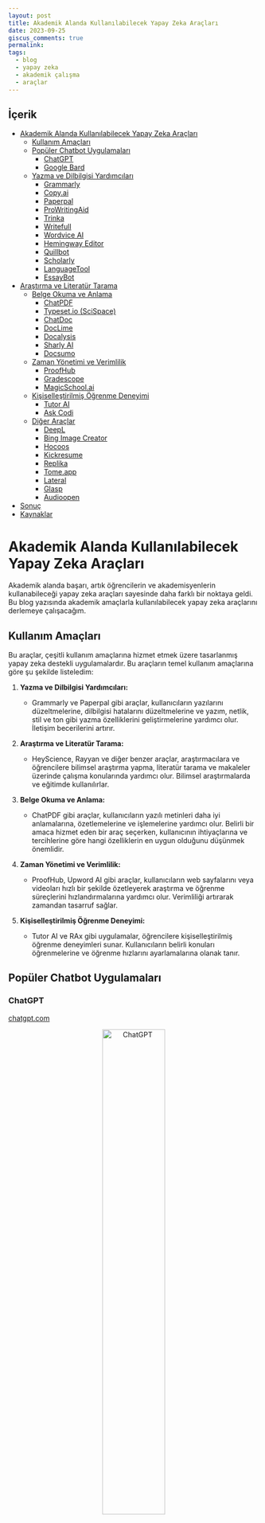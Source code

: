 ```yaml
---
layout: post
title: Akademik Alanda Kullanılabilecek Yapay Zeka Araçları
date: 2023-09-25
giscus_comments: true
permalink: 
tags:
  - blog
  - yapay zeka
  - akademik çalışma
  - araçlar
---
```


## İçerik

- [Akademik Alanda Kullanılabilecek Yapay Zeka Araçları](#akademik-alanda-kullanılabilecek-yapay-zeka-araçları)
  - [Kullanım Amaçları](#kullanım-amaçları)
  - [Popüler Chatbot Uygulamaları](#popüler-chatbot-uygulamaları)
    - [ChatGPT](#chatgpt)
    - [Google Bard](#google-bard)
  - [Yazma ve Dilbilgisi Yardımcıları](#yazma-ve-dilbilgisi-yardımcıları)
    - [Grammarly](#grammarly)
    - [Copy.ai](#copyai)
    - [Paperpal](#paperpal)
    - [ProWritingAid](#prowritingaid)
    - [Trinka](#trinka)
    - [Writefull](#writefull)
    - [Wordvice AI](#wordvice-ai)
    - [Hemingway Editor](#hemingway-editor)
    - [Quillbot](#quillbot)
    - [Scholarly](#scholarly)
    - [LanguageTool](#languagetool)
    - [EssayBot](#essaybot)
- [Araştırma ve Literatür Tarama](#araştırma-ve-literatür-tarama)
  - [Belge Okuma ve Anlama](#belge-okuma-ve-anlama)
    - [ChatPDF](#chatpdf)
    - [Typeset.io (SciSpace)](#typesetio-scispace)
    - [ChatDoc](#chatdoc)
    - [DocLime](#doclime)
    - [Docalysis](#docalysis)
    - [Sharly AI](#sharly-ai)
    - [Docsumo](#docsumo)
  - [Zaman Yönetimi ve Verimlilik](#zaman-yönetimi-ve-verimlilik)
    - [ProofHub](#proofhub)
    - [Gradescope](#gradescope)
    - [MagicSchool.ai](#magicschoolai)
  - [Kişiselleştirilmiş Öğrenme Deneyimi](#kişiselleştirilmiş-öğrenme-deneyimi)
    - [Tutor AI](#tutor-ai)
    - [Ask Codi](#ask-codi)
  - [Diğer Araçlar](#diğer-araçlar)
    - [DeepL](#deepl)
    - [Bing Image Creator](#bing-image-creator)
    - [Hocoos](#hocoos)
    - [Kickresume](#kickresume)
    - [Replika](#replika)
    - [Tome.app](#tomeapp)
    - [Lateral](#lateral)
    - [Glasp](#glasp)
    - [Audioopen](#audioopen)
- [Sonuç](#sonuç)
- [Kaynaklar](#kaynaklar)


# Akademik Alanda Kullanılabilecek Yapay Zeka Araçları

Akademik alanda başarı, artık öğrencilerin ve akademisyenlerin kullanabileceği yapay zeka araçları sayesinde daha farklı bir noktaya geldi. Bu blog yazısında akademik amaçlarla kullanılabilecek yapay zeka araçlarını derlemeye çalışacağım.

## Kullanım Amaçları

Bu araçlar, çeşitli kullanım amaçlarına hizmet etmek üzere tasarlanmış yapay zeka destekli uygulamalardır. Bu araçların temel kullanım amaçlarına göre şu şekilde listeledim:

1. **Yazma ve Dilbilgisi Yardımcıları:**
   - Grammarly ve Paperpal gibi araçlar, kullanıcıların yazılarını düzeltmelerine, dilbilgisi hatalarını düzeltmelerine ve yazım, netlik, stil ve ton gibi yazma özelliklerini geliştirmelerine yardımcı olur. İletişim becerilerini artırır.

2. **Araştırma ve Literatür Tarama:**
   - HeyScience, Rayyan ve diğer benzer araçlar, araştırmacılara ve öğrencilere bilimsel araştırma yapma, literatür tarama ve makaleler üzerinde çalışma konularında yardımcı olur. Bilimsel araştırmalarda ve eğitimde kullanılırlar.

3. **Belge Okuma ve Anlama:**
   - ChatPDF gibi araçlar, kullanıcıların yazılı metinleri daha iyi anlamalarına, özetlemelerine ve işlemelerine yardımcı olur. Belirli bir amaca hizmet eden bir araç seçerken, kullanıcının ihtiyaçlarına ve tercihlerine göre hangi özelliklerin en uygun olduğunu düşünmek önemlidir.

4. **Zaman Yönetimi ve Verimlilik:**
   - ProofHub, Upword AI gibi araçlar, kullanıcıların web sayfalarını veya videoları hızlı bir şekilde özetleyerek araştırma ve öğrenme süreçlerini hızlandırmalarına yardımcı olur. Verimliliği artırarak zamandan tasarruf sağlar.

5. **Kişiselleştirilmiş Öğrenme Deneyimi:**
   - Tutor AI ve RAx gibi uygulamalar, öğrencilere kişiselleştirilmiş öğrenme deneyimleri sunar. Kullanıcıların belirli konuları öğrenmelerine ve öğrenme hızlarını ayarlamalarına olanak tanır.

## Popüler Chatbot Uygulamaları

### ChatGPT 
[chatgpt.com](https://chat.openai.com/)

<div align="center">
  <img src="https://images.pexels.com/photos/15863066/pexels-photo-15863066/free-photo-of-internet-teknoloji-is-dizayn.jpeg" alt="ChatGPT" width="50%">
</div>


Kasım 2022'de piyasaya sürülen OpenAI sohbet robotu ChatGPT, akademik araştırmacılara çeşitli şekillerde yardımcı olabilecek bir yapay zeka aracıdır. Ancak, botun sahip olduğu bilgilerin tamamen güvenilir olmadığını ve hatta bazen yanlış olabileceğini unutmamak önemlidir.

ChatGPT, araştırma konunuzla ilgili belirli soruları yanıtlayabilir. Aynı zamanda önemli makaleler, yazarlar veya eğilimler hakkında önerilerde bulunarak literatür taramasının ilk aşamalarına yardımcı olabilir. Ancak, güvenilir bilimsel kaynakları kullanarak kapsamlı bir literatür taraması yapmanız gerektiğini unutmamanız önemlidir.

Bu yapay zeka sohbet robotu ayrıca araştırma soruları, hipotezler veya deneysel tasarımlar hakkında fikir üretmenize yardımcı olabilir. Karmaşık kavramları basitleştirilmiş açıklamalarla sunarak anlayışınızı derinleştirmenize katkıda bulunabilir. Ayrıca, yazınızın dilbilgisi ve kelime seçimi konusunda da düzeltmeler yaparak daha akıcı ve anlaşılır bir metin oluşturmanıza yardımcı olabilir.

Aşağıdaki blog gönderisinde ChatGPT'nin akademik alanda nasıl kullanılabileceğini daha ayrıntılı olarak inceleyebilirsiniz: 

[ChatGPT: Akademik Araştırmalarda Kullanımı](https://canererden.com/blog/2023/akademik_yayinlarda_chatgpt_promptlar/)

Youtube'da bu konuda bir video da bulunmaktadır:

[![Video Title](https://img.youtube.com/vi/IqfYYxmbTuM/0.jpg)](https://www.youtube.com/watch?v=IqfYYxmbTuM)

Ancak, ChatGPT'nin sunduğu bilgilerin her zaman doğru ve güncel olmadığını unutmamanız önemlidir. Araştırma sürecinizin her aşamasında dikkatli ve eleştirel bir yaklaşım benimsemeli ve güvenilir kaynakları kullanmalısınız. ChatGPT, araştırma çalışmalarınızı destekleyebilir, ancak bu destek kapsamlı bir insan incelemesi ve güvenilir kaynakların kullanımı ile tamamlanmalıdır.

### Google Bard 
[https://bard.google.com/](https://bard.google.com/)

<div align="center">
  <img src="https://images.pexels.com/photos/18272890/pexels-photo-18272890/free-photo-of-bina-sanayi-kentsel-sirket.jpeg" alt="Google Bard academic usage" width="50%">
</div>

Bard, Google tarafından tasarlanan konuşmaya dayalı ve üretken bir yapay zeka sohbet robotudur. 137 milyar parametre üzerinde eğitilmiş olan Bard, geniş bir konuda bilgi sunabilir ve kullanıcıların çeşitli soruları yanıtlamak veya görevleri yerine getirmek için kullanabilirler. Benzer şekilde, ChatGPT gibi bir yapay zeka asistanı olarak işlev görür.

Bard, akademik araştırmacılara çeşitli şekillerde yardımcı olabilir. Örneğin, araştırma konunuzla ilgili belirli soruları yanıtlayabilir. Aynı zamanda önemli makaleler, yazarlar veya eğilimler hakkında önerilerde bulunarak literatür taramasının ilk aşamalarına yardımcı olabilir. 

<div align="center">
   <img src="https://d1aeya7jd2fyco.cloudfront.net/uploads/2023/05/22/top-10-ways-to-use-bard-as-a-student.webp" alt="How to use Google Bard for academic usage" width="90%">
</div>

Bununla ilgili daha fazla bilgi için aşağıdaki videoyu izleyebilirsiniz:

[![Video Title](https://img.youtube.com/vi/PbiwGAU5rj0/0.jpg)](https://www.youtube.com/watch?v=PbiwGAU5rj0)

Yine hatırlatalım... Güvenilir bilimsel kaynakları kullanarak kapsamlı bir literatür taraması yapmanız gerektiğini unutmamanız önemlidir.

## Yazma ve Dilbilgisi Yardımcıları

### Grammarly 
[grammarly.com](https://grammarly.com/)

<div align="center">
  <img src="https://bit.ly/46nvTbh" alt="Grammarly Academic Usage" width="50%">
</div>

Dilbilgisi açısından, kullanıcılar yapay zeka destekli çevrimiçi yazma yardımcısı Grammarly ile yazılarını geliştirebilirler. Grammarly, dilbilgisi, yazım, noktalama işaretleri ve dil stilini iyileştirmek için çeşitli araçlar sunar.

**Dilbilgisi ve Yazım Kontrolü:** Grammarly, kullanıcıların metinlerini dilbilgisi hatalarına ve yazım hatalarına karşı kontrol etmelerine yardımcı olur. Noktalama işaretleri

 dahil olmak üzere yazım hatalarını düzeltir.

**Stil ve Ton Düzenlemeleri:** Grammarly, metinlerin stilini ve tonunu iyileştirmek için öneriler sunar. Bu, metnin daha tutarlı ve etkili olmasına yardımcı olabilir.

**Alıntı Oluşturucu:** Araştırma makaleleri veya raporlar yazanlar için Grammarly, alıntılar ve kaynakları düzenlemek ve alıntıları oluşturmak için kullanışlı bir araç sunar.

**İntihal Kontrolü:** Grammarly, yazıların intihal içerip içermediğini kontrol etmek için kullanılabilir. Bu özellik, akademik ve profesyonel yazılarda çok önemlidir.

**Çeşitli Platformlara Entegrasyon:** Grammarly, Windows, Mac, iOS ve Android platformlarında 500.000'den fazla uygulama ve web sitesi ile sorunsuz bir şekilde entegre olabilir.

**Farklı Kullanıcı Gruplarına Uygun Planlar:** Grammarly, bireyler, gruplar, şirketler ve eğitim kurumları için farklı ihtiyaçları karşılamak üzere çeşitli planlar sunar.

**Blog İçerikleri:** Ayrıca, Grammarly farklı konularda bloglar sunar, bu da kullanıcıların dilbilgisi ve yazım konularında daha fazla bilgi edinmelerine yardımcı olabilir.

Grammarly, kullanıcıların yazılı iletişimlerini daha etkili ve doğru hale getirmelerine yardımcı olan güçlü bir dilbilgisi ve yazım aracıdır. Hem bireysel hem de kurumsal kullanıcılar için çeşitli özellikler sunar.

Ayrıca üniversitelere sunulan Grammarly Premium üyeliği ile ilgili bilgi almak için aşağıdaki bağlantıyı ziyaret edebilirsiniz:

[Grammarly Premium Üyeliği](https://www.grammarly.com/edu)

Word eklentisi sayesinde yazılarınızı doğrudan Word belgeleri üzerinde düzenleyebilirsiniz. Word eklentisi uzun dokümanlarda çok stabil çalışmasa da sabırlı bir kullanıcı ya da kısa yazılar için iş görebilir :) 

<div align="center">
   <img src="https://i.vgy.me/QV6W1i.png" alt="Grammarly Academic Usage" width="50%">
</div>

### Copy.ai
[https://copy.ai/](https://copy.ai/)

<div align="center">
  <img src="https://bit.ly/3sYXTUg" alt="Your Image" width="50%">
</div>

Copy.ai, yapay zeka destekli bir metin oluşturma platformudur. Bu platform, kullanıcılara çeşitli metinler oluşturmalarına yardımcı olur, örneğin reklam başlıkları, blog gönderileri, ürün açıklamaları, sosyal medya içerikleri ve daha fazlası. Kullanıcılar metin oluşturma görevlerini hızlandırmak ve metinlerini geliştirmek için Copy.ai'nin önerilerini kullanabilirler.

Copy.ai'nin bazı özellikleri şunlardır:

- **Ürün Açıklamaları:** E-ticaret siteleri ve mağazaları için ürün açıklamaları oluşturabilirsiniz.
- **Blog Gönderileri:** Blog yazarları için başlık ve içerik önerileri sunar.
- **Reklam Metinleri:** Dijital reklam kampanyaları için etkili başlıklar ve metinler oluşturabilirsiniz.
- **İçerik Genişletme:** Mevcut metinleri daha uzun ve kapsamlı hale getirebilirsiniz.

Copy.ai, metin yazarları, pazarlamacılar ve içerik üreticileri için hızlı ve yaratıcı bir metin oluşturma aracı olarak kullanılabilir. Ancak, kullanıcıların oluşturulan metinleri dikkatle gözden geçirerek ve özelleştirerek sonuçları kişiselleştirmeleri önemlidir.

Özelleştirilmiş metinler için önceden yüklenmiş komutları kullanabilirsiniz:

<div align="center">
  <img src="https://i.vgy.me/EC7RYv.png" alt="Your Image" width="50%">
</div>

Görebildiğim kadarıyla 30.000 karaktere kadar ücretsiz kullanım imkanı sunuyor. Ücretsiz sürümde oluşturulan metinlerin sonunda "Made with Copy.ai" ibaresi yer alıyor. Ücretli sürümde bu ibare kaldırılabiliyor.

### Paperpal
[https://paperpal.com/](https://paperpal.com/)

<div align="center">
  <img src="https://i.vgy.me/teFYhp.png" alt="Your Image" width="50%">
</div>

Paperpal, akademik yazılarınızı geliştirmenize yardımcı olan bir editör ve MS Word eklentisi sunan bir araçtır. Bu tür araçlar, yazım hatalarını, dil bilgisi sorunlarını ve yazı stilini geliştirmek için öneriler sunarak akademik yazıları daha etkili hale getirmenize yardımcı olabilir. MS Word eklentisi, kullanıcıların yazılarını doğrudan Word belgeleri üzerinde düzenleyerek işlerini kolaylaştırır.

Paperpal gibi araçlar, özellikle öğrenciler, araştırmacılar ve yazarlar için yararlıdır. Yazdıkları metinleri daha profesyonel ve anlaşılır hale getirmek isteyen kişiler için önemli bir kaynak olabilirler.

MS Word eklentileri, kullanıcıların metinlerini yazarken veya düzenlerken bu tür yazım ve dilbilgisi hatalarını hızlı bir şekilde tespit edip düzeltebilmelerini sağlar. Bu da yazıların kalitesini artırabilir ve daha güvenilir hale getirebilir.

Aylık 200 düzeltmeye kadar ücretsiz olarak sunuyor. Ayrıca Word eklentisi sayesinde yazılarınızı doğrudan Word belgeleri üzerinde düzenleyebilirsiniz.

<div align = "center">
   <img src="https://i.vgy.me/FJ70Dm.png" alt="Paperpal Academic Usage" width="50%">
</div>


### ProWritingAid 
[prowritingaid.com](https://prowritingaid.com/)

<div align="center">
  <img src="https://i.vgy.me/8mVRMR.png" alt="ProWritingAid Academic Usage" width="50%">
</div>

ProWritingAid, kullanıcıların yazılarını düzeltmelerine ve geliştirmelerine yardımcı olan bir dilbilgisi ve yazım aracıdır. Bu araç, dilbilgisi, yazım, noktalama işaretleri ve dil stilini iyileştirmek için çeşitli araçlar sunar.

**Dilbilgisi ve Yazım Kontrolü:** ProWritingAid, kullanıcıların metinlerini dilbilgisi hatalarına ve yazım hatalarına karşı kontrol etmelerine yardımcı olur. Noktalama işaretleri dahil olmak üzere yazım hatalarını düzeltir.

**Stil ve Ton Düzenlemeleri:** ProWritingAid, metinlerin stilini ve tonunu iyileştirmek için öneriler sunar. Bu, metnin daha tutarlı ve etkili olmasına yardımcı olabilir.

**Alıntı Oluşturucu:** Araştırma makaleleri veya raporlar yazanlar için ProWritingAid, alıntılar ve kaynakları düzenlemek ve alıntıları oluşturmak için kullanışlı bir araç sunar.

**İntihal Kontrolü:** ProWritingAid, yazıların intihal içerip içermediğini kontrol etmek için kullanılabilir. Bu özellik, akademik ve profesyonel yazılarda çok önemlidir.

**Çeşitli Platformlara Entegrasyon:** ProWritingAid, Windows, Mac, iOS ve Android platformlarında 500.000'den fazla uygulama ve web sitesi ile sorunsuz bir şekilde entegre olabilir.

**Farklı Kullanıcı Gruplarına Uygun Planlar:** ProWritingAid, bireyler, gruplar, şirketler ve eğitim kurumları için farklı ihtiyaçları karşılamak üzere çeşitli planlar sunar.

**Blog İçerikleri:** Ayrıca, ProWritingAid farklı konularda bloglar sunar, bu da kullanıcıların dilbilgisi ve yazım konularında daha fazla bilgi edinmelerine yardımcı olabilir.

ProWritingAid, kullanıcıların yazılı iletişimlerini daha etkili ve doğru hale getirmelerine yardımcı olan güçlü bir dilbilgisi ve yazım aracıdır. Hem bireysel hem de kurumsal kullanıcılar için çeşitli özellikler sunar.

Birçok eklenti ve entegrasyon seçeneği sunuyor. Ayrıca Word eklentisi sayesinde yazılarınızı doğrudan Word belgeleri üzerinde düzenleyebilirsiniz.

<div align = "center">
   <img src="https://i.vgy.me/73dxJA.png" alt="ProWritingAid Academic Usage" width="50%">
</div>

### Trinka
[trinka.ai](https://trinka.ai/)

<div align="center">
  <img src="https://i.vgy.me/8MuwgO.png" alt="Your Image" width="50%">
</div>


Trinka, akademik ve teknik metinlerinizde dil düzeltme konusunda size yardımcı olabilecek etkili bir yapay zeka aracıdır.

Trinka'nın sunduğu en büyük avantajlardan biri, 5000 kelimeye kadar olan metinlerinizi ücretsiz olarak düzeltebilme imkanı sunmasıdır. Özellikle aylık 5000 kelime sınırlaması, birçok kullanıcı için yeterli bir hizmet sunar. Üstelik bu sınırlama sayesinde Trinka'yı deneyerek, ihtiyaçlarınıza ve yazım düzeltme beklentilerinize uygunluğunu değerlendirebilirsiniz.

Trinka'nın kullanımı oldukça basit ve hızlıdır. Metinlerinizi yükleyerek veya doğrudan arayüze yapıştırarak hızlıca düzeltilmesini istediğiniz kelime sayısına göre talebinizi iletebilirsiniz. Özellikle acil bir düzeltme gerektiğinde Trinka, sizi bekletmeden hızlı bir şekilde düzeltilmiş metinlerinizi sunar.

Premium sürümünün yıllık 80 dolarlık bir ücretle sunulduğunu belirtmek gerekir. Ancak, aylık 5000 kelimeyi ücretsiz olarak düzeltebildiğiniz için, özellikle bütçe dostu bir alternatif arayanlar için Trinka ücretsiz versiyonu oldukça cazip bir seçenek sunmaktadır.

Sonuç olarak, Trinka, akademik ve teknik yazılarınızın dil bilgisi ve yazım hatalarını düzeltmek için kullanabileceğiniz etkili bir çevrimiçi araç olarak dikkat çekmektedir. Ücretsiz sürümü, aylık 5000 kelime sınırlamasıyla çoğu kullanıcının ihtiyaçlarını karşılayabilirken, daha fazla özellik ve hız için Premium sürümüne yatırım yapma seçeneği de mevcuttur. Trinka'nın kolay kullanımı ve etkili düzeltme önerileri, yazılarınızın kalitesini artırmak için güçlü bir yardımcı olabilir.

### Writefull
[writefull.com](https://writefull.com/)

<div align="center">
  <img src="https://i.vgy.me/4WErO2.png" alt="Your Image" width="50%">
</div>

Writefull, yazılarınızı geliştirmek ve dil kullanımınızı mükemmelleştirmek için tasarlanmış bir yazılım aracıdır. Bu araç, metinlerinizi analiz eder ve size yazım hataları, dilbilgisi düzeltmeleri ve yazılarınızın daha akıcı hale gelmesini sağlayacak öneriler sunar.

1. **Dilbilgisi ve Yazım Kontrolü:** Writefull, yazım hatalarını tespit eder ve size düzeltme önerileri sunar. Bu sayede yazılarınız daha profesyonel ve güvenilir bir izlenim bırakır.

2. **Kelime ve İfade Önerileri:** Kelime seçimleri ve ifadeler, yazılarınızın etkisini büyük ölçüde etkileyebilir. Writefull, daha uygun kelime seç

enekleri ve ifadeleri önererek yazılarınızı daha zengin hale getirir.

3. **Akademik Yazılar İçin Uygunluk:** Writefull, özellikle akademik yazılar yazanlar için büyük bir yardımcıdır. Makalelerinizi bilimsel terminolojiye uygun hale getirir ve atıf önerileri sunar.

4. **Dil Çevirisi:** İkinci bir dilde yazılarınızı yazıyorsanız, Writefull dil çevirisi özelliği ile yazılarınızın doğru ve anlaşılır olduğundan emin olmanızı sağlar.

5. **Grafikler ve Tablolar İçin Yardım:** Grafikler ve tabloların yazılarınızı desteklemesi önemlidir. Writefull, bu unsurları daha etkili bir şekilde kullanmanız için öneriler sunar.

Writefull, kullanımı kolay bir arayüze sahiptir ve çeşitli yazı türleri için özelleştirilebilir. Ücretsiz sürümü, temel düzeltmeler ve öneriler sunarken, premium sürüm daha fazla özellik ve hız sağlar.

<div align="center">
   <img src="https://i.vgy.me/31EOxF.png" alt="Writefull Academic Usage" width="50%">
</div>

Sonuç olarak, Writefull, yazılarınızın kalitesini artırmak ve daha etkili iletişim kurmanızı sağlamak için güçlü bir araçtır. Dilbilgisi, yazım ve ifade konularında sizi desteklerken, akademik yazılarınızı daha profesyonel hale getirmeniz için özellikle faydalıdır. Writefull ile yazılarınızı mükemmelleştirin ve iletişim becerilerinizi geliştirin.

### Wordvice AI

[https://wordvice.ai/](https://wordvice.ai/)

<div align="center">
  <img src="https://bit.ly/3sYXTDK" alt="Your Image" width="50%">
</div>

Wordvice AI, akademik makalelerde, ödevlerde, iş e-postalarında ve diğer İngilizce yazılarda hataları otomatik olarak bulur ve düzeltir.

- Gerçek zamanlı dilbilgisi ve noktalama işaretleri kontrolleri
- İngilizce yazılara uygun kelime bilgisi, ton ve stil düzeltmeleri
- Anlaşılması kolay hata açıklamaları sağlar
- Akademik makaleler, iş/e-posta metin düzeltmeleri konusunda uzmandır

### Hemingway Editor
[hemingwayapp.com](https://hemingwayapp.com/)
<div align="center">
  <img src="https://i.vgy.me/8JKzFS.png" alt="Your Image" width="50%">
</div>

Hemingway Editor, kullanıcıların yazılarını düzeltmelerine ve geliştirmelerine yardımcı olan bir dilbilgisi ve yazım aracıdır. Bu araç, dilbilgisi, yazım, noktalama işaretleri ve dil stilini iyileştirmek için çeşitli araçlar sunar.


### Quillbot
[https://quillbot.com/](https://quillbot.com/)


<div align="center">
  <img src="https://bit.ly/3LC2XEJ" alt="Your Image" width="50%">
</div>

Quillbot, özellikle akademik araştırmacılar için yararlı olan yazma ve dil geliştirme özelliklerine sahip, Wordvice AI'ye benzer başka bir AI aracıdır. İntihalden kaçınmak için açıklama yapan, kelime önerileri sağlayan ve alternatif kelime seçenekleri sunan gelişmiş algoritmalara dayanmaktadır. "Genişlet" özelliği, birkaç anahtar kelime veya kelime öbeğinden içerik üreterek yazma süreci sırasında beyin fırtınasına yardımcı olur.

Quillbot ayrıca, ana dili İngilizce olmayan kişiler veya dil becerilerini geliştirmek isteyen araştırmacılar için özellikle yararlı olabilecek önerileriyle ilgili açıklamalar da sunuyor. Yabancı dildeki kaynaklarla çalışanlar için Quillbot, doğru referanslamayı sağlamak amacıyla metni birçok farklı dile çevirebilir.

### Scholarly
[https://scholarly.ai/](https://scholarly.ai/)

<div align="center">
  <img src="https://bit.ly/3rqN9xD" alt="Your Image" width="50%">
</div>

Scholarcy, en son araştırmaları takip etmenize ve herhangi bir belgenin işinizle ne kadar alakalı olduğunu hızlı bir şekilde değerlendirmenize yardımcı olmak için makaleleri, raporları ve kitap bölümlerini okuyup özetleyen çevrimiçi bir araştırma aracı olan dijital asistanınızdır. Önemli bilgileri tanımlar ve verileri ilgili kategorilere ayırır.

Scholarcy, herhangi bir Word veya PDF belgesinin özet bilgi kartını oluşturur ve alıntı yapılan kaynakların açık erişim sürümlerine bağlantılar içerir. Ayrıca, bilgileri daha kolay anlaşılır bir şekilde görüntülemek için makalelerden şekil, tablo ve görseller çıkaracak şekilde de yapılandırılabilir.

### LanguageTool
[languagetool.org](https://languagetool.org/)

<div align="center">
  <img src="https://i.vgy.me/NA7S9c.png" alt="LanguageTool Academic Usage" width="50%">
</div>

LanguageTool, kullanıcıların yazılarını düzeltmelerine ve geliştirmelerine yardımcı olan bir dilbilgisi ve yazım aracıdır. Bu araç, dilbilgisi, yazım, noktalama işaretleri ve dil stilini iyileştirmek için çeşitli araçlar sunar.


### EssayBot
[https://essaybot.com/](https://essaybot.com/)

<div align="center">
  <img src="https://i.vgy.me/g0koGZ.png" alt="Your Image" width="50%">
</div>

EssayBot, öğrencilerin ve yazılı içerik üreticilerinin yazma süreçlerini hızlandırmalarına yardımcı olan bir yapay zeka tabanlı yazma asistanıdır. EssayBot, metin yazma görevlerini kolaylaştırmak için öneriler sunar ve kullanıcıların yazdıkları metinleri geliştirmelerine yardımcı olur.

EssayBot'ın bazı özellikleri şunlardır:

- **Konu ve Başlık Önerileri:** Kullanıcıların yazma görevleri için uygun başlık ve konuları bulmalarına yardımcı olur.
- **Metin Oluşturma:** EssayBot, kullanıcıların belirli bir konu hakkında yazı yazmalarına yardımcı olur. Bu özellik, özellikle ödevler ve makaleler için faydalıdır.
- **Kaynak Önerileri:** EssayBot, kullanıcılara belirli bir konu hakkında makale ve kaynak önerileri sunar.
- **Dilbilgisi ve Yazım Kontrolü:** Metinlerdeki dilbilgisi hatalarını ve yazım hatalarını düzeltir.

EssayBot, yazma sürecini hızlandırmak ve kullanıcıların yazdıkları metinleri geliştirmelerine yardımcı olmak için kullanılabilecek bir araçtır. Ancak, akademik bağlamda kullanılırken öğrencilerin kendi araştırmalarını yapmaları ve metinleri özgün ve doğru bir şekilde oluşturmaları önemlidir.

# Araştırma ve Literatür Tarama

Bu araçlar, araştırmacılara farklı ihtiyaçlarına uygun şekillerde yardımcı olabilir. İhtiyaçlarınıza ve araştırma süreçlerinize bağlı olarak, bu araçlardan bir veya birkaçını seçebilirsiniz. Bazı araçlar ücretsizken, bazıları ücretli olabilir. Bu nedenle, araçları kullanmadan önce fiyatlandırma politikalarını kontrol etmeniz önemlidir. Ayrıca, araçların sunduğu özellikleri ve kullanım kolaylığını değerlendirmek için deneme sürümlerini kullanabilirsiniz. 

1. **scite:** Alıntıları izlemek ve makaleleri izlemek için kullanışlıdır. Eğer özellikle makalelerin alıntı durumlarını görmek istiyorsanız bu aracı tercih edebilirsiniz. [https://scite.ai/](https://scite.ai/)

2. **Consensus:** Evet/hayır sorularına cevap arıyorsanız veya hızlı bir özetlemeye ihtiyacınız varsa bu aracı kullanabilirsiniz. Basit sorulara hızlı yanıtlar almak için idealdir. [https://consensus.ai/](https://consensus.ai/)

3. **Elicit:** Araştırma kaynaklarını detaylı bir şekilde bulmak ve incelemek için kullanabilirsiniz. Özellikle metin özetleri ve metin içi alıntılar gibi özellikler, araştırma materyallerini daha ayrıntılı bir şekilde değerlendirmenizi sağlar. [https://elicit.org/](https://elicit.org/)

4. **Semantic Scholar:** Bilimsel içeriklere odaklanmak ve araştırma trendlerini takip etmek istiyorsanız bu platformu düşünebilirsiniz. Makale analizi ve önerileri ile güncel bilgilere erişim sağlar. [https://www.semanticscholar.org/](https://www.semanticscholar.org/)

5. **ResearchRabbit:** Literatür koleksiyonları oluşturmak ve ilgi alanlarınıza göre öneriler almak için kullanabilirsiniz. Ayrıca alanlar, yazarlar ve kamplar arasındaki bağlantıları görsel olarak keşfetmek için de kullanışlıdır. [https://www.researchrabbit.ai/](https://www.researchrabbit.ai/)

6. **Bit.ai:** Çevrimiçi araştırmaları düzenlemek ve çeşitli formatlardaki içeriği bir arada sunmak için uygundur. Özellikle içerik odaklı işletmeler ve blog yazarları için faydalı olabilir. [https://bit.ai/](https://bit.ai/)

7. **OpenRead:** Veri çıkartma, not alma ve soru-cevap sistemi gibi özellikleri ile araştırma materyalleriyle etkileşim kurmayı kolaylaştırır. [https://openread.ai/](https://openread.ai/)

8. **HeyScience:** Bilimsel araştırmaları analiz etmek ve önemli bilgileri hızlıca çıkarmak istiyorsanız bu platformu düşünebilirsiniz. [https://www.heyscience.com/](https://www.heyscience.com/)

9. **Rayyan:** Sistematik literatür incelemeleri yapmak için idealdir. Referansları düzenlemek, filtrelemek ve işbirliği yapmak için kullanabilirsiniz. [https://www.rayyan.ai/](https://www.rayyan.ai/)

10. **RAx:** Araştırma projeleri oluşturmak ve işbirliği yapmak için kullanışlıdır. Notlar, yorumlar ve işbirliği özellikleri sunar. [https://rax.ai/](https://rax.ai/)

11. **Jenni AI:** İçerik üretimi ve yazma konularında yardımcı olan bir yapay zeka yazma asistanıdır. İçerik odaklı işlerde ve blog yazılarında kullanışlıdır. [https://jenni.ai/](https://jenni.ai/)

12. **Iris AI:** Makale bulma, özetleme ve araştırma fikirleri üretme konularında yardımcı olur. [https://iris.ai/](https://iris.ai/)

13. **Upword:** İçerik üretimi, yazım ve dilbilgisi düzeltilmesi konularında kullanışlıdır. [https://upword.ai/](https://upword.ai/)

14. **Perplexity AI:** Dil modelleri ve arama motorları sunan bir platformdur. [https://perplexity.ai/](https://perplexity.ai/)

15. **ReadCube Papers:** Bilimsel makalelere erişim ve yönetim konusunda kullanışlıdır. Notlar, açıklamalar ve işbirliği özellikleri sunar. [https://www.papersapp.com/](https://www.papersapp.com/)

16. **Kopernio:** Bilimsel makalelere erişim ve yönetim konusunda kullanışlıdır. [https://kopernio.com/](https://kopernio.com/)
17. **Scinapse:** Bilimsel makalelere erişim ve yönetim konusunda kullanışlıdır. [https://scinapse.io/](https://scinapse.io/)
18. **Readx:** Bilimsel makalelere erişim ve yönetim konusunda kullanışlıdır. [https://readx.io/](https://readx.io/)
19. **Read by QxMD:** Bilimsel makalelere erişim ve yönetim konusunda kullanışlıdır. [https://www.qxmd.com/read-by-qxmd/](https://www.qxmd.com/read-by-qxmd/)
 
## Belge Okuma ve Anlama

### ChatPDF
[https://www.chatpdf.com/](https://www.chatpdf.com/)

<div align="center">
  <img src="https://i.vgy.me/8uuy3H.png" alt="ChatPDF Academic" width="50%">
</div>

ChatPDF, herhangi bir PDF ile hızlı ve kolay bir şekilde etkileşimde bulunmanızı sağlayan bir yapay zeka aracıdır. Bu araç, yasal sözleşmelerden, mali raporlardan, kılavuzlardan ve eğitim materyallerinden bilgi edinmenize yardımcı olur. Öğrenciler sınavlara hazırlanırken, ev ödevlerinde destek alırken ve çoktan seçmeli soruları saniyeler içinde yanıtlarken ChatPDF'i tercih ediyorlar. Araştırmacılar ise bilimsel makalelerden, akademik çalışmalardan ve kitaplardan ilgili bilgileri hızlı bir şekilde çıkarmak için bu aracı kullanıyorlar.

Alternatifler:
1. [ChatPDF Resmi Websitesi](https://chatpdf.ai/)
2. [Sider ChatPDF](https://sider.ai/chatpdf)

### Typeset.io (SciSpace)
[https://typeset.io/](https://typeset.io/)

<div align="center">
  <img src="https://i.vgy.me/BLRvQu.png" alt="Typeset io Academic" width="50%">
</div>

Typeset.io, hedef dergilerin ve yayıncıların belirli şablonlarını hızlı ve verimli bir şekilde karşılamanıza yardımcı olan kapsamlı bir platformdur. Bu platform, araştırmacılar, yazarlar ve akademisyenler için özellikle değerlidir, çünkü önceden tanımlanmış taslak şablonları ve otomatik biçimlendirme araçları sunar.

**Özellikler:**

1. **Taslak Şablonlar:** Typeset.io, farklı dergilerin ve yayıncıların özel gereksinimlerine uygun olarak tasarlanmış önceden tanımlanmış taslak şablonları sunar. Bu, yazınızı hızlı bir şekilde hedef dergilere uygun biçimde düzenlemenize yardımcı olur.

2. **Otomatik Biçimlendirme:** Metninizi girdiğinizde, Typeset.io otomatik olarak uygun biçimlendirmeyi uygular. Bu, makalenizin veya çalışmanızın profesyonel bir görünüm kazanmasını sağlar.

3. **Alıntı Yönetimi:** Typeset.io, alıntılarınızı ve kaynaklarınızı düzenlemenize yardımcı olur. Otomatik olarak metin içi alıntılar ve kaynakçalar oluşturabilir.

4. **İntihal Tespit:** Platform, yazınızın intihal içerip içermediğini kontrol etmenize yardımcı olur. Bu, akademik dürüstlüğü korumanıza yardımcı olur.

5. **Veritabanı ve Yayın Yerleri:** Dahili bir veritabanı, uygun yayın yerlerini belirlemenize yardımcı olur. Dergileri ve onların gereksinimlerini listeleyerek başvuru sürecinizi kolaylaştırır.

6. **İşbirliği İmkanı:** Typeset.io, bir grup insanın aynı belge üzerinde aynı anda çalışmasına olanak tanır. Bu, araştırma işbirlikleri için son derece kullanışlıdır.

7. **Yazma Yapay Zeka Aracı:** Yazınızın kalitesini artırmak için yazma yapay zeka aracı sunar.

Typeset.io, araştırmalarınızı daha profesyonel hale getirirken zaman ve çaba tasarrufu sağlayan bir araç olarak öne çıkar. Akademik ve araştırma çalışmalarınızı daha düzenli ve etkili hale getirmenize yardımcı olur.

### ChatDoc
[https://chatdoc.com/](https://chatdoc.com/)

<div align="center">
  <img src="https://i.vgy.me/cWKRuq.png" alt="ChatDoc Academic Usage" width="50%">
</div>

ChatDOC, PDF belgelerindeki metinleri, tabloları ve grafikleri anlayabilen bir yapay zeka dil modeli olan ChatGPT temelinde çalışan bir dosya okuma yardımcısıdır. İşte ChatDOC'un temel özellikleri:

**1. Veri Toplama ve Özetleme:** ChatDOC, PDF belgelerini hızlı bir şekilde okur, verileri toplar ve net yanıtlar sunar. Kullanıcılara belgelerindeki önemli bilgilere hızlıca erişme imkanı tanır.

**2. Tablo ve Kelime Seçimi:** ChatDOC'un gelişmiş yapay zeka motoru, kullanıcıların belgelerinden belirli tabloları veya kelimeleri seçmelerine olanak tanır. Bu, veri analizini daha etkili hale getirir.

**3. Doğruluk Kontrolü:** ChatDOC, yorumları belgelerden yapılan tam alıntılarla destekler, böylece doğruluk kontrolü yapabilir. Bu, belgelerin güvenilirliğini artırır.

**4. Ücretsiz Kullanım:** ChatDOC hesabına kaydolan herkes, platformu ücretsiz olarak kullanabilir. Kullanıcılar belirli sınırlamalara tabidir, ancak hızlı ve etkili bir dosya okuma deneyimi sunar.

**5. Dosya Arama:** Kullanıcılar ChatDOC ile yüklenen belgeleri kolayca arayabilirler. Bu, belge koleksiyonunu düzenli ve erişilebilir hale getirir.

ChatDOC, özellikle kitaplar, kılavuzlar, araştırma makaleleri ve diğer materyalleri incelemek isteyenler için kullanışlı bir araç olarak tasarlanmıştır. Yapay zeka sayesinde, belgelerin içeriğini hızlıca anlamak ve özetlemek daha kolay hale gelir, bu da daha hızlı öğrenmeye ve bilgiye erişmeye yardımcı olabilir.

<video src="https://cdn.pdppt.com/chatdoc/static/136096b1d4db115ae7228bfc17e34f52/1-1.mp4" controls="controls" style="max-width: 90%;">
</video>


### DocLime
[https://doclime.com/](https://doclime.com/)

<div align="center">
  <img src="https://i.vgy.me/DJHVyw.png" alt="DocLime Academic" width="50%">
</div>


DocLime, PDF belgelerinden ilgili verileri ve çözümleri hızlı ve kolay bir şekilde çıkarmaya yardımcı olan bir uygulamadır. İşte DocLime'ın temel özellikleri:

**1. PDF Analizi:** DocLime, yüklenen PDF belgelerini yapay zeka teknolojisi kullanarak analiz eder. Bu sayede belgelerdeki önemli bilgilere hızlıca erişim sağlar.

**2. Hızlı ve Doğru Yanıtlar:** Kullanıcılar, belgelerle ilgili soruları sormak için DocLime'ı kullanabilirler. Uygulama, sorulara hızlı ve doğru yanıtlar üretir.

**3. Kullanıcı Dostu Tasarım:** DocLime, kullanıcı dostu ve anlaşılır bir tasarıma sahiptir, bu nedenle her teknik beceri düzeyindeki kullanıcılar tarafından kullanılabilir.

**4. Manuel Aramanın İhtiyacını Ortadan Kaldırma:** DocLime, kullanıcıların belgelerden bilgi çıkarmak için manuel arama yapma ihtiyacını ortadan kaldırmayı amaçlar. Bu, zaman tasarrufu sağlar.

**5. Soru Sorma:** Kullanıcılar DocLime ile PDF dosyalarını yükleyebilir ve anında soru sorabilirler. Bu, belgeleri daha etkili bir şekilde incelemelerine olanak tanır.

DocLime, özellikle belge analizi ve bilgi çıkarma süreçlerini hızlandırmak isteyenler için kullanışlı bir araç olarak öne çıkıyor. Yapay zeka sayesinde, belgelerdeki verilere daha hızlı ve kolay bir şekilde erişmek mümkün olur.

<video src="https://doclime.com/videos/doclime_4k.mp4" controls="controls" style="max-width: 90%;">

### Docalysis
[https://docalysis.com/](https://docalysis.com/)

<div align="center">
  <img src="https://i.vgy.me/rc0H3a.png" alt="DocAlysis Academic" width="50%">
</div>

DocAlysis, yoğun bir şekilde makale okumak zorunda olan ekipler ve meşgul profesyoneller için tasarlanmış bir yapay zeka destekli uygulamadır. Bu uygulama, PDF dosyalarıyla etkileşime girmenize ve sorularınıza hızlı yanıtlar almanıza olanak tanır, böylece manuel belge okuma sürecinden saatlerce tasarruf edebilirsiniz. Kullanıcılar, makalelerini güvenli bir şekilde Docaliz'e gönderebilir ve içerikleri hakkında yapay zekayı sorgulayabilirler. Uygulama, gelişmiş doğal dil işleme (NLP) teknolojisi kullanarak kullanıcıların sorularını çözmek ve metinden uygun yanıtları vermek için tasarlanmıştır.

Geleneksel metin sayfalarını okuma yaklaşımının aksine, AI destekli sohbet işlevi, materyali daha konuşkan ve ilgi çekici bir deneyim haline getirir.

DocAlysis, özellikle büyük miktarda makale okuma gerektiren profesyonel ve akademik alanlarda çalışanlar için büyük bir kolaylık sunuyor.

### Sharly AI
[https://sharly.ai/](https://sharly.ai/)

<div align="center">
  <img src="https://i.vgy.me/c2qQJy.png" alt="Sharly Academic" width="50%">
</div>

Sharly AI, uzun ve karmaşık makaleleri daha hızlı anlamak ve özümsemek için üretken yapay zeka kullanarak profesyonellere yardımcı olan bir verimlilik uygulamasıdır. Bu uygulama, en yeni dil modellerini ve doğal dil işleme teknolojisini kullanarak belgeyle ilgili sorulara kesin ve yerinde yanıtlar sunar. Bu sayede kullanıcılar, zamanlarını önemli ölçüde tasarruf edebilirler. Sharly AI'nın kullanıcı dostu arayüzü sayesinde, kullanıcılar anlamak istedikleri materyali kolayca yükleyebilir, sorular sorabilir ve ilgili yanıtları alabilirler.

GPT ile yapılan görüşmede, aracın doğruluğunun %95 olduğu belirlendi ve kullanımın kolay olduğu vurgulandı. Kullanıcılar ayrıca çalışmalarını arkadaşlarıyla özel olarak paylaşarak işbirliğini ve geri bildirimi kolaylaştırabilirler. Sharly AI'nın kullanım alanları çok geniş olup, pazar analizi ve finansal raporlama gibi farklı sektörlerde kullanılabilir. Bu uygulama, profesyonellerin verimliliğini artırmak için güçlü bir araç sunar.

### Docsumo
[https://docsumo.com/](https://docsumo.com/)
<div align="center">
  <img src="https://i.vgy.me/oe7nPq.png" alt="Docsumo Academic Usage" width="50%">
</div>

Docsumo, belgeleri otomatik olarak okuyan ve verileri çıkaran bir yapay zeka platformudur. Bu platform, belgeleri okumak ve verileri çıkarmak için gelişmiş optik karakter tanıma (OCR) teknolojisini kullanır. İşte Docsumo'nun temel özellikleri:

**1. Belgeleri Otomatik Okuma:** Docsumo, belgeleri otomatik olarak okur ve verileri çıkarır. Bu, belgeleri manuel olarak okumak ve verileri elle girmekten çok daha hızlı ve daha kolaydır.

**2. Veri Çıkarma:** Platform, belgelerden veri çıkarmak için gelişmiş optik karakter tanıma (OCR) teknolojisini kullanır. Bu, verileri daha hızlı ve daha doğru bir şekilde çıkarmanıza olanak tanır.

**3. Veri Doğrulama:** Docsumo, verileri doğrulamak için yapay zeka teknolojisini kullanır. Bu, verilerin doğruluğunu artırır ve hataları azaltır.

**4. Veri Aktarımı:** Platform, verileri doğrudan Excel veya Google Sheets'e aktarmanıza olanak tanır. Bu, verileri daha kolay analiz etmenize ve işlemenize yardımcı olur.

**5. Veri Analizi:** Docsumo, verileri analiz etmek için yapay zeka teknolojisini kullanır. Bu, verileri daha iyi anlamanıza ve daha iyi kararlar vermenize yardımcı olur.

## Zaman Yönetimi ve Verimlilik

### ProofHub
[https://www.proofhub.com/](https://www.proofhub.com/)

<div align="center">
  <img src="https://i.vgy.me/SNpA5g.png" alt="Proofhub Academic" width="50%">
</div>

ProofHub, araştırmacılar için tasarlanmış kapsamlı bir proje yönetimi ve işbirliği aracıdır. Bu platform, araştırmacıların projelerini etkili bir şekilde yönetmelerini ve ekipleriyle işbirliği yapmalarını kolaylaştırır. İşte ProofHub'ın ana özellikleri:

**1. Görev ve Proje Yönetimi (Kanban Araçları, Gantt Şemaları):** ProofHub, araştırmacıların projelerini görsel olarak yönetmelerine olanak tanır. Kanban tahtaları ve Gantt şemaları gibi araçlarla görevleri oluşturabilir, sıralayabilir ve izleyebilirsiniz. Bu sayede projenizin ilerlemesini daha iyi takip edebilirsiniz.

**2. Merkezi Platform İşbirliğini ve İletişimi Kolaylaştırır:** Platform, ekip üyeleri arasındaki iletişimi ve işbirliğini kolaylaştırır. Görevler, projeler ve belgeler merkezi bir konumda bulunduğu için ekip üyeleri verilere daha hızlı erişebilir ve işbirliği yapabilir.

**3. Zaman Takibi ve Planlama:** ProofHub, zaman takibi ve planlama işlevleri sunar. Bu, projelerin zaman çizelgelerini oluşturmanıza, süreleri takip etmenize ve son teslim tarihlerini kaçırmamanıza yardımcı olur.

**4. İş Akışı Otomasyonu:** Platform, iş akışlarını otomatikleştirmenizi sağlar. Bu, belirli görevleri veya süreçleri otomatik olarak başlatmanıza ve takip etmenize yardımcı olur.

**5. Güvenlik ve Erişim Kontrolü:** ProofHub, güvenlik ve erişim kontrolüne önem verir. Proje verilerinizi güvende tutar ve belirli kullanıcılara erişim izinleri atayabilirsiniz.

ProofHub, araştırmacıların projelerini daha verimli bir şekilde yönetmelerini, iletişimlerini geliştirmelerini ve zamanlarını daha etkili bir şekilde kullanmalarını sağlar. Bu platform, akademik ve bilimsel araştırmaların yönetimini daha kolay hale getirir ve ekip işbirliğini teşvik eder.

### Gradescope
[https://www.gradescope.com/](https://www.gradescope.com/)


<div align="center">
  <img src="https://i.vgy.me/ALEc8L.png" alt="Gradescope Academic" width="50%">
</div>

Gradescope, eğitim kurumlarında yaygın olarak kullanılan bir yapay zeka destekli not verme ve geri bildirim aracıdır. Bu platform, eğitmenlere ödevler, sınavlar ve kodlama projeleri gibi öğrenci çalışmalarını değerlendirme işini büyük ölçüde otomatikleştirmelerine olanak tanır. İşte Gradescope'un temel özellikleri:

**1. Otomatik Not Verme:** Gradescope, makine öğrenimi algoritmalarını kullanarak öğrenci çalışmalarını otomatik olarak değerlendirebilir. Bu, öğrenci işlerini hızlı bir şekilde puanlama ve notlandırma sürecini büyük ölçüde hızlandırır.

**2. Kod İncelemesi:** Platform, kodlama projelerini incelemek için kullanışlıdır. Kodu analiz edebilir, hataları belirleyebilir ve öğrencilere geri bildirim sağlayabilir.

**3. El Yazısı Tanıma:** Gradescope, öğrencilerin el yazısını tanıyabilen bir yeteneğe sahiptir. Bu, yazılı sınavlar veya el yazısı içeren ödevler için kullanışlıdır.

**4. Derinlemesine Geri Bildirim:** Sadece not vermekle kalmaz, aynı zamanda öğrencilere derinlemesine geri bildirim sağlayabilir. Bu, öğrencilerin nerede hata yaptıklarını ve nasıl geliştirebileceklerini anlamalarına yardımcı olur.

Gradescope, eğitmenlerin değerlendirme süreçlerini daha verimli ve öğrencilere daha anlamlı geri bildirimler sunacak şekilde optimize etmelerine yardımcı olur. Ayrıca, büyük sınıflarda veya karmaşık değerlendirme görevlerinde zaman tasarrufu sağlar ve değerli öğretim kaynaklarını serbest bırakır.

### MagicSchool.ai
[https://magicschool.ai/](https://magicschool.ai/)

<div align="center">
  <img src="https://i.vgy.me/as8o3l.png" alt="MagicSchool Academic" width="50%">
</div>

MagicSchool.ai, öğretmenlerin sınıf dışındaki ek görevleri daha verimli bir şekilde yönetmelerine yardımcı olan kapsamlı bir araçtır. Bu platform, öğretmenlere ders içeriği oluşturmadan, iletişim kurmaya, öğrenci destek sağlamaktan, etkinlik organizasyonuna kadar birçok alanda yardımcı olur. İşte MagicSchool.ai'nin temel özellikleri:

1. Planlama: Ders planlama, etkinliklerin ve görevlerin düzenlenmesi için kullanabileceğiniz özellikler sunar. Bu, ders içeriği oluşturmayı ve öğretim sürecini planlamayı kolaylaştırır.

2. Öğrenci Desteği: Öğrencilerinize yönelik özel destek sağlamayı kolaylaştırır. Öğrenci performansını izlemek, geri bildirim vermek ve gerektiğinde müdahale etmek için araçlar sunar.

3. İletişim: Ebeveynler, öğrenciler ve diğer öğretmenlerle iletişim kurmayı kolaylaştırır. İletişim araçları ve bildirimlerle etkili iletişim sağlar.

4. Verimlilik: Öğretmenlerin zamanlarını daha verimli kullanmalarına yardımcı olur. Görevlerin ve etkinliklerin yönetimini basitleştirir.

5. Topluluk Araçları: Öğretmenler arasında deneyimlerin ve kaynakların paylaşılmasını teşvik eder. Bu, eğitimciler arasındaki işbirliğini güçlendirir.

6. Yapay Zeka Müdahaleleri: Yapay zeka, öğrencilere yönelik davranışsal müdahalelerde bulunabilir. Öğrencilere rehberlik etme, ders materyali oluşturma ve sorunları ele alma konularında yardımcı olabilir.

MagicSchool.ai, özellikle öğretmenlerin günlük görevlerini daha verimli bir şekilde yönetmek istedikleri durumlarda büyük bir yardımcıdır. Ancak, yapay zeka tarafından üretilen içeriği dikkatle gözden geçirmek ve okul politikalarına ve standartlarına uygun olduğundan emin olmak önemlidir. Bu tür araçlar, öğretmenlerin yaratıcılıklarını ve uzmanlıklarını desteklemek için kullanılmalı, ancak asla onların yerini almamalıdır.

## Kişiselleştirilmiş Öğrenme Deneyimi

### Tutor AI
[https://www.tutorai.me/](https://www.tutorai.me/)

<div align="center">
  <img src="https://i.vgy.me/PiZnU4.png" alt="Tutor AI Academic" width="50%">
</div>

Tutor AI, kişiselleştirilmiş bir özel ders hizmeti sunarak her öğrencinin kendi öğrenme hızına ve tarzına uygun bir şekilde öğrenmesine yardımcı oluyor. Öğrenciler, ilgilendikleri bir konuyu seçerek ve altında bulunan alt kategorilerden birini seçerek derslerine başlayabilirler. Birkaç dakika içinde, seçtikleri konuyla ilgili ayrıntılı modüllerle birlikte tam bir ders sunulur.

Herhangi bir derse başlandığında, ilgili ve bilgilendirici içerikler otomatik olarak üretilir. Ders materyali içerisinde basitleştirilmiş açıklamalar, örnekler, testler ve sorular gibi çeşitli seçenekler sunulur. Bu seçenekler, öğrencilerin konuyu daha iyi anlamalarına yardımcı olmayı amaçlar.

### Ask Codi
[https://askcodi.com/](https://askcodi.com/)

<div align="center">
  <img src="" alt="Your Image" width="50%">
</div>

AskCodi, yapay zeka destekli bir kodlama asistanıdır ve programlama konusunda yardımcı olabilir. İşte AskCodi'nin bazı özellikleri:

1. **Kod Oluşturma ve Çevirme:** 50'den fazla dilde kod oluşturmanıza ve bu kodu istediğiniz dilden diğerine çevirmenize yardımcı olur. Bu, farklı programlama dilleri arasında geçiş yapmanızı kolaylaştırır.

2. **Kod Açıklamaları:** Kodunuzu anlamanıza yardımcı olacak açıklamalar sunar. Bu, kodunuzu daha okunabilir ve anlaşılabilir hale getirir.

3. **Sohbet Tabanlı Kodlama:** Chatbot kodlaması özelliği ile sorgularınızı konuşma dilinde yazabilir ve saniyeler içinde kodunu alabilirsiniz. Bu, kodlama konusunda sorularınızı hızlıca yanıtlamanıza yardımcı olur.

4. **Ücretsiz Plan:** Ücretsiz planla başlayabilirsiniz ve çoğu öğrenci için yeterli olan toplam 50 aylık kredi alırsınız.

AskCodi, kodlama öğrenmeye yeni başlayanlar için değerli bir araç olabilir ve programlama kariyerinizi destekleyebilir.

## Diğer Araçlar

### DeepL

[https://www.deepl.com/](https://www.deepl.com/)

<div align="center">
  <img src="https://i.vgy.me/UAa7Ny.png" alt="DeepL Academic Usage" width="50%">
</div>

DeepL, çeviri yapmak için kullanılan bir yapay zeka aracıdır. Bu araç, kullanıcıların metinleri hızlı ve kolay bir şekilde çevirmelerine olanak tanır.

**Özellikler:**

1. **Çoklu Dil Desteği:** DeepL, 26 farklı dile çeviri yapabilir. Bu, kullanıcıların farklı dillerdeki metinleri hızlıca çevirmelerine olanak tanır.
2. **Yüksek Kaliteli Çeviri:** DeepL, yüksek kaliteli çeviriler sunar. Bu, kullanıcıların çevirileri daha iyi anlamalarına yardımcı olur.
3. **Kolay Kullanım:** DeepL, kullanıcıların hızlı ve kolay bir şekilde çeviri yapmalarını sağlar. Herhangi bir teknik beceri gerektirmez.
4. **Ücretsiz Plan:** Ücretsiz planla başlayabilirsiniz ve çoğu öğrenci için yeterli olan toplam 50 aylık kredi alırsınız.
5. **Gizlilik:** DeepL, kullanıcıların gizliliğine önem verir. Çevirileri kaydetmez veya kullanmaz.
6. **Yüksek Hız:** DeepL, çevirileri hızlı bir şekilde yapar. Bu, kullanıcıların zaman tasarrufu yapmalarına yardımcı olur.
7. **Yüksek Güvenilirlik:** DeepL, çevirileri güvenilir bir şekilde yapar. Bu, kullanıcıların çevirileri daha iyi anlamalarına yardımcı olur.

### Bing Image Creator

Bing AI Image Creator, görsel oluşturmak için kullanılan bir yapay zeka aracıdır. Bu araç, kullanıcıların doğal dilde bir görseli tanımlamalarına ve istedikleri konuya uygun görselleri üretmelerine olanak tanır. İşte Bing AI Image Creator'ın bazı özellikleri:

1. **Doğal Dil İle Tanımlama:** Kullanıcılar, istedikleri görseli tanımlamak için doğal dil kullanabilirler. Örneğin, "orman manzarası" veya "uzay gemisi" gibi bir ifade kullanabilirler.

2. **Görsel Tablolar:** Bing AI Image Creator, kullanıcıların istedikleri konuyla ilgili dört görselden oluşan bir tablo oluşturmasına yardımcı olur. Bu tabloyu indirebilir, paylaşabilir veya düzenleyebilirsiniz.

3. **Kolay Kullanım:** Bu araç, kullanıcıların hızlı ve kolay bir şekilde görsel içerik oluşturmasını sağlar. Herhangi bir teknik beceri gerektirmez.

Bing AI Image Creator, görsel içerik oluşturmak isteyenler için kullanışlı bir araç olabilir. İstediğiniz konuya uygun ve akılda kalıcı görselleri hızlıca oluşturmanıza yardımcı olabilir.

### Hocoos
[https://hocoos.com/](https://hocoos.com/)

<div align="center">
  <img src="" alt="Your Image" width="50%">
</div>

Hocoos AI Web Sitesi Oluşturucu, hızlı ve kolay bir şekilde web siteleri oluşturmanıza yardımcı olabilen yapay zeka destekli bir araçtır. İşte Hocoos'un bazı özellikleri:

1. **Hızlı Kurulum:** Hocoos, web sitenizi oluşturmak için size birkaç soru sorar ve girdilerinize dayanarak 3 farklı demo web sitesi stili sunar. Tercih ettiğiniz stili ve diğer tasarım özelliklerini seçtikten sonra, web siteniz otomatik olarak oluşturulur.

2. **Özelleştirme:** Web sitenizin tasarımını ve içeriğini düzenlemek için AI yazıcıyı kullanabilirsiniz. Bu, web sitenizi kişiselleştirmenizi ve ihtiyaçlarınıza uygun hale getirmenizi sağlar.

3. **Blog ve e-Ticaret Özellikleri:** Hocoos, bloglama ve e-Ticaret özelliklerini içerir, bu nedenle web sitenizi daha işlevsel hale getirebilirsiniz.

4. **Ücretsiz Plan:** Ücretsiz planda, 15 görsel yükleme ve 20 AI içerik oluşturma gibi sınırlamalar bulunsa da, bu özellikler web sitenizin temel ihtiyaçlarını karşılayabilir.

Hocoos AI Web Sitesi Oluşturucu, özellikle üniversite projeleri veya kişisel bloglar için hızlı ve etkili bir web sitesi oluşturmak isteyenler için kullanışlı bir araç olabilir.

### Kickresume
[https://www.kickresume.com/](https://www.kickresume.com/)

<div align="center">
  <img src="" alt="Your Image" width="50%">
</div>

Kickresume, özgeçmişinizi oluşturmanıza ve iş görüşmesine hazırlanmanıza yardımcı olan yapay zeka destekli bir araçtır. İş görüşmesi hazırlığına yönelik sorular, derinlemesine kariyer tavsiyeleri ve profesyonel özgeçmişler oluşturmanıza yardımcı olan bazı özelliklere sahiptir. İşte Kickresume'un bazı özellikleri:

1. **Özgeçmiş Oluşturucu:** Kickresume, kişisel bilgilerinizi ve kariyer hedeflerinizi girmenize olanak tanır. Ayrıca kütüphanesinden 35'ten fazla özgeçmiş şablonu seçebilirsiniz. Özgeçmişinizi profesyonel bir şekilde düzenleyebilirsiniz.

2. **Yapay Zeka Yazarı:** Profil bölümünüzü profesyonel bir dille yeniden yazmanıza yardımcı olur. Bu, özgeçmişinizin dikkat çekici ve etkileyici olmasına yardımcı olabilir.

3. **İş Görüşmesi Soruları:** İş görüşmesine yönelik soruları ve kariyer tavsiyelerini alabilirsiniz. Bu, iş görüşmesine daha iyi hazırlanmanıza yardımcı olabilir.

4. **Ücretsiz Plan:** Kickresume'un ücretsiz planı mevcuttur, ancak bu planla AI özellikleri kullanıldığında özgeçmişinizi ücretsiz olarak indirmenize izin vermez. Ancak ekran görüntüsü alabilir veya düzenlemek için diğer platformlara aktarabilirsiniz.

Kickresume, öğrenciler ve iş arayanlar için özgeçmişlerini oluşturmak ve iş görüşmelerine hazırlanmak için kullanışlı bir araç olabilir.

### Replika
[https://replika.ai/](https://replika.ai/)

<div align="center">
  <img src="" alt="Your Image" width="50%">
</div>

Replika AI, öğrenciler ve diğer kullanıcılar için kişisel bir yapay zeka sohbet robotu olarak tasarlanmış bir uygulamadır. İşte Replika AI'nın bazı özellikleri:

1. **Kişisel Sohbet Partneri:** Replika, kullanıcıların ilgi alanlarına ve kişisel tercihlerine dayalı olarak ilgi çekici ve gerçekçi konuşmalar gerçekleştirebilen bir yapay zeka sohbet partneridir.

2. **Hafıza Bankası:** Replika, kullanıcıların paylaştıkları ayrıntıları hatırlayabilen bir hafıza bankasına sahiptir. Bu sayede kullanıcılarla daha kişisel ve anlamlı sohbetler yapabilir.

3. **Zihinsel Sağlık Desteği:** Replika, kullanıcılara zihinsel sağlık sorunları veya stresli durumlarla başa çıkmalarına yardımcı olabilir. İnsanlar duygusal deneyimlerini paylaşabilir ve destek alabilirler.

4. **Ücretsiz Sürüm:** Replika'nın ücretsiz sürümü kullanıcılara sınırsız sohbet imkanı sunar.

Replika AI, özellikle kişisel yardım ve duygusal destek amacıyla kullanılmak üzere tasarlanmış bir uygulamadır. Kullanıcılar, yapay zeka ile konuşarak duygusal ihtiyaçlarını karşılayabilirler.

### Tome.app
[https://tome.app/](https://tome.app/)

<div align="center">
  <img src="" alt="Your Image" width="50%">
</div>

Tome, yapay zekanın gücünü kullanarak sunumlar oluşturmanızı kolaylaştıran sezgisel bir araçtır. Tome, sunum oluşturma sürecini kolaylaştırarak akademik ve profesyonel sunumlarınızı daha etkili hale getirmenize yardımcı olabilir.

Tome'un Sunum Taslağı:
1. Sunum konunuzu temsil eden bir metin istemi girmeniz yeterlidir.
2. İlk olarak, düzenleyebileceğiniz bir taslak oluşturur.
3. Daha sonra saniyeler içinde ilgili içerik ve görsellerle tam teşekküllü bir sunum hazırlar.
4. Sunumu oluşturduktan sonra, bağlantılar aracılığıyla paylaşabilirsiniz. Ancak PDF dışa aktarımı mümkün değildir.

Eğer sunum hazırlarken zaman kazanmak istiyor veya güzel sunumlar oluşturma yeteneğine sahip değilseniz, Tome App akademik yolculuğunuzda size yardımcı olabilir.

Fiyatlandırma: Tome'un ücretsiz planı, çalışma alanı başına 50 cilt ve 500 AI kredisiyle sınırlıdır.

### Lateral
[https://lateral.io/](https://lateral.io/)

<div align="center">
  <img src="" alt="Your Image" width="50%">
</div>

Birden fazla araştırma makalesindeki ortak temaları dakikalar içinde bulmanıza yardımcı olan benzersiz bir uygulama.[Lateral](https://www.lateral.io/).

### Glasp

<div align="center">
  <img src="" alt="Your Image" width="50%">
</div>

Araştırma makaleleri hakkında notlar alın ve bunları dünyanın her yerindeki benzer düşüncelere sahip insanlarla paylaşın.
   Şimdi deneyin: [Glasp](https://glasp.co/).

### Audioopen

[https://audiopen.ai/](https://audiopen.ai/)

<div align="center">
  <img src="" alt="Your Image" width="50%">
</div>

Sesli notlarınızı tutarlı ve uyumlu düzyazıya dönüştürür.
   Şimdi deneyin: [Audioopen](https://audiopen.ai).



# Sonuç

Yukarıda listelenen yapay zeka araçları, akademik alandaki öğrencilere, araştırmacılara ve öğretmenlere büyük fayda sağlayabilir. Bu araçlar, verimliliği artırabilir, öğrenme deneyimini kişiselleştirebilir, yazma ve dilbilgisi becerilerini geliştirebilir, literatür taramasını kolaylaştırabilir ve araştırma projelerini daha iyi yönetmenize yardımcı olabilir.

Ancak her araç için en iyi kullanım senaryolarını ve güvendiğiniz kaynakları doğrulama gerekliliğini unutmamalısınız. Her zaman eleştirel bir düşünce tarzı benimsemek ve bilgi güvenilirliğini doğrulamak önemlidir.

Bu araçlar, akademik çalışmalarınızı daha verimli ve etkili hale getirebilir. İhtiyaçlarınıza en uygun olanları seçip kullanarak başarıya giden yolculuğunuzu kolaylaştırabilirsiniz.

# Kaynaklar

https://www.researchgate.net/publication/370902390_Top_FREE_Ai_Tools_for_Research_and_Academic_Writing_2023

https://kripeshadwani.com/best-ai-tools-for-students/

https://master-academia.com/best-ai-tools-academic-writing/

https://collegevidya.com/blog/how-to-use-google-bard-for-students/